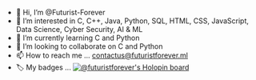 - 👋 Hi, I’m @Futurist-Forever
- 👀 I’m interested in C, C++, Java, Python, SQL, HTML, CSS, JavaScript, Data Science, Cyber Security, AI & ML
- 🌱 I’m currently learning C and Python
- 💞️ I’m looking to collaborate on C and Python
- 📫 How to reach me ...
contactus@futuristforever.ml
- 🏷️ My badges ...
[![@futuristforever's Holopin board](https://holopin.me/futuristforever)](https://holopin.io/@futuristforever)
<!---
Futurist-Forever/Futurist-Forever is a ✨ special ✨ repository because its `README.md` (this file) appears on your GitHub profile.
You can click the Preview link to take a look at your changes.
--->
